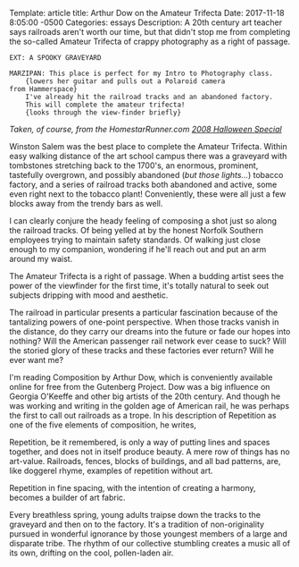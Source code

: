 Template: article
title: Arthur Dow on the Amateur Trifecta
Date:   2017-11-18 8:05:00 -0500
Categories: essays
Description: A 20th century art teacher says railroads aren't worth our time, but that didn't stop me from completing the so-called Amateur Trifecta of crappy photography as a right of passage.

```text
EXT: A SPOOKY GRAVEYARD

MARZIPAN: This place is perfect for my Intro to Photography class. 
    {lowers her guitar and pulls out a Polaroid camera from Hammerspace} 
    I've already hit the railroad tracks and an abandoned factory. 
    This will complete the amateur trifecta! 
    {looks through the view-finder briefly}
```
_Taken, of course, from the HomestarRunner.com [2008 Halloween Special](https://www.youtube.com/watch?v=fMMnhfqlzgc)_

Winston Salem was the best place to complete the Amateur Trifecta.
Within easy walking distance of the art school campus there was a graveyard with tombstones stretching back to the 1700's, 
  an enormous, prominent, tastefully overgrown, and possibly abandoned (_but those lights..._) tobacco factory, 
  and a series of railroad tracks both abandoned and active, some even right next to the tobacco plant! 
Conveniently, these were all just a few blocks away from the trendy bars as well.

I can clearly conjure the heady feeling of composing a shot just so along the railroad tracks.
Of being yelled at by the honest Norfolk Southern employees trying to maintain safety standards.
Of walking just close enough to my companion, wondering if he'll reach out and put an arm around my waist.

The Amateur Trifecta is a right of passage.
When a budding artist sees the power of the viewfinder for the first time, it's totally natural to seek out subjects dripping with mood and aesthetic.

The railroad in particular presents a particular fascination because of the tantalizing powers of one-point perspective.
When those tracks vanish in the distance, do they carry our dreams into the future or fade our hopes into nothing? 
Will the American passenger rail network ever cease to suck? 
Will the storied glory of these tracks and these factories ever return? 
Will he ever want me?

I'm reading Composition by Arthur Dow, which is conveniently available online for free from the Gutenberg Project.
Dow was a big influence on Georgia O'Keeffe and other big artists of the 20th century.
And though he was working and writing in the golden age of American rail, he was perhaps the first to call out railroads as a trope.
In his description of Repetition as one of the five elements of composition, he writes,

Repetition, be it remembered, is only a way of putting lines and spaces together, and does not in itself produce beauty.
A mere row of things has no art-value.
Railroads, fences, blocks of buildings, and all bad patterns, are, like doggerel rhyme, examples of repetition without art.

Repetition in fine spacing, with the intention of creating a harmony, becomes a builder of art fabric.

Every breathless spring, young adults traipse down the tracks to the graveyard and then on to the factory.
It's a tradition of non-originality pursued in wonderful ignorance by those youngest members of a large and disparate tribe.
The rhythm of our collective stumbling creates a music all of its own, drifting on the cool, pollen-laden air.
